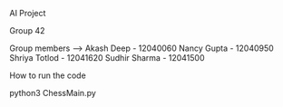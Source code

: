 AI Project

Group 42

Group members -->
Akash Deep - 12040060
Nancy Gupta - 12040950
Shriya Totlod - 12041620
Sudhir Sharma - 12041500

How to run the code

python3 ChessMain.py
